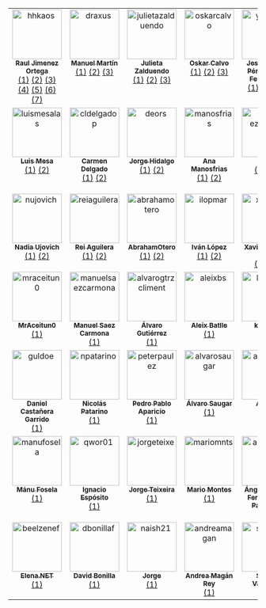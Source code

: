 <table>
  <tbody>
    <tr>
      <td align="center" valign="top" width="14.28%">
        <a href="https://www.rauljimenez.info">
          <img src="https://avatars.githubusercontent.com/u/826965?v=4" width="100px;" alt="hhkaos"/><br />
          <sub><b>Raul Jimenez Ortega</b></sub>
        </a><br />
        <a href="https://github.com/ComBuildersES/estudio-publico-objetivo" title="estudio-publico-objetivo">(1)</a>
        <a href="https://github.com/ComBuildersES/formatos-para-eventos" title="formatos-para-eventos">(2)</a>
        <a href="https://github.com/ComBuildersES/awesome-community-builders" title="awesome-community-builders">(3)</a>
        <a href="https://github.com/ComBuildersES/charlamos-con-community-builders" title="charlamos-con-community-builders">(4)</a>
        <a href="https://github.com/ComBuildersES/communities-directory" title="communities-directory">(5)</a>
        <a href="https://github.com/ComBuildersES/punto-de-encuentro" title="punto-de-encuentro">(6)</a>
        <a href="https://github.com/ComBuildersES/ComBuildersES.github.io" title="ComBuildersES.github.io">(7)</a>
      </td>
      <td align="center" valign="top" width="14.28%">
        <a href="https://www.draxus.org/">
          <img src="https://avatars.githubusercontent.com/u/2436?v=4" width="100px;" alt="draxus"/><br />
          <sub><b>Manuel Martín</b></sub>
        </a><br />
        <a href="https://github.com/ComBuildersES/estudio-publico-objetivo" title="estudio-publico-objetivo">(1)</a>
        <a href="https://github.com/ComBuildersES/awesome-community-builders" title="awesome-community-builders">(2)</a>
        <a href="https://github.com/ComBuildersES/charlamos-con-community-builders" title="charlamos-con-community-builders">(3)</a>
      </td>
      <td align="center" valign="top" width="14.28%">
        <a href="https://www.mytechplan.com/">
          <img src="https://avatars.githubusercontent.com/u/98886279?v=4" width="100px;" alt="julietazalduendo"/><br />
          <sub><b>Julieta Zalduendo</b></sub>
        </a><br />
        <a href="https://github.com/ComBuildersES/estudio-publico-objetivo" title="estudio-publico-objetivo">(1)</a>
        <a href="https://github.com/ComBuildersES/charlamos-con-community-builders" title="charlamos-con-community-builders">(2)</a>
        <a href="https://github.com/ComBuildersES/punto-de-encuentro" title="punto-de-encuentro">(3)</a>
      </td>
      <td align="center" valign="top" width="14.28%">
        <a href="https://github.com/oskarcalvo">
          <img src="https://avatars.githubusercontent.com/u/85880?v=4" width="100px;" alt="oskarcalvo"/><br />
          <sub><b>Oskar Calvo</b></sub>
        </a><br />
        <a href="https://github.com/ComBuildersES/estudio-publico-objetivo" title="estudio-publico-objetivo">(1)</a>
        <a href="https://github.com/ComBuildersES/charlamos-con-community-builders" title="charlamos-con-community-builders">(2)</a>
        <a href="https://github.com/ComBuildersES/punto-de-encuentro" title="punto-de-encuentro">(3)</a>
      </td>
      <td align="center" valign="top" width="14.28%">
        <a href="https://yisus82.github.io/">
          <img src="https://avatars.githubusercontent.com/u/7774855?v=4" width="100px;" alt="yisus82"/><br />
          <sub><b>Jesús Ángel Pérez-Roca Fernández</b></sub>
        </a><br />
        <a href="https://github.com/ComBuildersES/estudio-publico-objetivo" title="estudio-publico-objetivo">(1)</a>
        <a href="https://github.com/ComBuildersES/charlamos-con-community-builders" title="charlamos-con-community-builders">(2)</a>
        <a href="https://github.com/ComBuildersES/punto-de-encuentro" title="punto-de-encuentro">(3)</a>
      </td>
      <td align="center" valign="top" width="14.28%">
        <a href="http://anabuigues.com">
          <img src="https://avatars.githubusercontent.com/u/592441?v=4" width="100px;" alt="anabuigues"/><br />
          <sub><b>Ana Buigues</b></sub>
        </a><br />
        <a href="https://github.com/ComBuildersES/formatos-para-eventos" title="formatos-para-eventos">(1)</a>
        <a href="https://github.com/ComBuildersES/charlamos-con-community-builders" title="charlamos-con-community-builders">(2)</a>
        <a href="https://github.com/ComBuildersES/punto-de-encuentro" title="punto-de-encuentro">(3)</a>
      </td>
      <td align="center" valign="top" width="14.28%">
        <a href="https://github.com/astrojuanlu">
          <img src="https://avatars.githubusercontent.com/u/316517?v=4" width="100px;" alt="astrojuanlu"/><br />
          <sub><b>Juan Luis Cano Rodríguez</b></sub>
        </a><br />
        <a href="https://github.com/ComBuildersES/formatos-para-eventos" title="formatos-para-eventos">(1)</a>
        <a href="https://github.com/ComBuildersES/charlamos-con-community-builders" title="charlamos-con-community-builders">(2)</a>
        <a href="https://github.com/ComBuildersES/punto-de-encuentro" title="punto-de-encuentro">(3)</a>
      </td>
    </tr>
    <tr>
      <td align="center" valign="top" width="14.28%">
        <a href="https://www.linkedin.com/in/mesa">
          <img src="https://avatars.githubusercontent.com/u/7116402?v=4" width="100px;" alt="luismesalas"/><br />
          <sub><b>Luis Mesa</b></sub>
        </a><br />
        <a href="https://github.com/ComBuildersES/estudio-publico-objetivo" title="estudio-publico-objetivo">(1)</a>
        <a href="https://github.com/ComBuildersES/punto-de-encuentro" title="punto-de-encuentro">(2)</a>
      </td>
      <td align="center" valign="top" width="14.28%">
        <a href="https://github.com/cldelgadop">
          <img src="https://avatars.githubusercontent.com/u/62181574?v=4" width="100px;" alt="cldelgadop"/><br />
          <sub><b>Carmen Delgado</b></sub>
        </a><br />
        <a href="https://github.com/ComBuildersES/estudio-publico-objetivo" title="estudio-publico-objetivo">(1)</a>
        <a href="https://github.com/ComBuildersES/charlamos-con-community-builders" title="charlamos-con-community-builders">(2)</a>
      </td>
      <td align="center" valign="top" width="14.28%">
        <a href="http://deors.wordpress.com">
          <img src="https://avatars.githubusercontent.com/u/4376867?v=4" width="100px;" alt="deors"/><br />
          <sub><b>Jorge Hidalgo</b></sub>
        </a><br />
        <a href="https://github.com/ComBuildersES/formatos-para-eventos" title="formatos-para-eventos">(1)</a>
        <a href="https://github.com/ComBuildersES/punto-de-encuentro" title="punto-de-encuentro">(2)</a>
      </td>
      <td align="center" valign="top" width="14.28%">
        <a href="https://www.linkedin.com/in/anagilamor/">
          <img src="https://avatars.githubusercontent.com/u/10085811?v=4" width="100px;" alt="manosfrias"/><br />
          <sub><b>Ana Manosfrias</b></sub>
        </a><br />
        <a href="https://github.com/ComBuildersES/formatos-para-eventos" title="formatos-para-eventos">(1)</a>
        <a href="https://github.com/ComBuildersES/punto-de-encuentro" title="punto-de-encuentro">(2)</a>
      </td>
      <td align="center" valign="top" width="14.28%">
        <a href="http://gdglarioja.blogspot.com.es/">
          <img src="https://avatars.githubusercontent.com/u/4250161?v=4" width="100px;" alt="mario-ezquerro"/><br />
          <sub><b>Mario</b></sub>
        </a><br />
        <a href="https://github.com/ComBuildersES/awesome-community-builders" title="awesome-community-builders">(1)</a>
        <a href="https://github.com/ComBuildersES/punto-de-encuentro" title="punto-de-encuentro">(2)</a>
      </td>
      <td align="center" valign="top" width="14.28%">
        <a href="http://javiervelezreyes.com">
          <img src="https://avatars.githubusercontent.com/u/6446073?v=4" width="100px;" alt="javiervelezreyes"/><br />
          <sub><b>Javier Vélez Reyes</b></sub>
        </a><br />
        <a href="https://github.com/ComBuildersES/charlamos-con-community-builders" title="charlamos-con-community-builders">(1)</a>
        <a href="https://github.com/ComBuildersES/punto-de-encuentro" title="punto-de-encuentro">(2)</a>
      </td>
      <td align="center" valign="top" width="14.28%">
        <a href="https://linktr.ee/neovasili">
          <img src="https://avatars.githubusercontent.com/u/6529592?v=4" width="100px;" alt="neovasili"/><br />
          <sub><b>Juan Manuel Ruiz Fernández</b></sub>
        </a><br />
        <a href="https://github.com/ComBuildersES/charlamos-con-community-builders" title="charlamos-con-community-builders">(1)</a>
        <a href="https://github.com/ComBuildersES/punto-de-encuentro" title="punto-de-encuentro">(2)</a>
      </td>
    </tr>
    <tr>
      <td align="center" valign="top" width="14.28%">
        <a href="https://www.linkedin.com/in/nadiaujovich/">
          <img src="https://avatars.githubusercontent.com/u/48018975?v=4" width="100px;" alt="nujovich"/><br />
          <sub><b>Nadia Ujovich</b></sub>
        </a><br />
        <a href="https://github.com/ComBuildersES/charlamos-con-community-builders" title="charlamos-con-community-builders">(1)</a>
        <a href="https://github.com/ComBuildersES/punto-de-encuentro" title="punto-de-encuentro">(2)</a>
      </td>
      <td align="center" valign="top" width="14.28%">
        <a href="http://reiaguilera.com">
          <img src="https://avatars.githubusercontent.com/u/186906?v=4" width="100px;" alt="reiaguilera"/><br />
          <sub><b>Rei Aguilera</b></sub>
        </a><br />
        <a href="https://github.com/ComBuildersES/charlamos-con-community-builders" title="charlamos-con-community-builders">(1)</a>
        <a href="https://github.com/ComBuildersES/punto-de-encuentro" title="punto-de-encuentro">(2)</a>
      </td>
      <td align="center" valign="top" width="14.28%">
        <a href="https://github.com/AbrahamOtero">
          <img src="https://avatars.githubusercontent.com/u/5107030?v=4" width="100px;" alt="abrahamotero"/><br />
          <sub><b>AbrahamOtero</b></sub>
        </a><br />
        <a href="https://github.com/ComBuildersES/charlamos-con-community-builders" title="charlamos-con-community-builders">(1)</a>
        <a href="https://github.com/ComBuildersES/punto-de-encuentro" title="punto-de-encuentro">(2)</a>
      </td>
      <td align="center" valign="top" width="14.28%">
        <a href="https://github.com/ilopmar">
          <img src="https://avatars.githubusercontent.com/u/559192?v=4" width="100px;" alt="ilopmar"/><br />
          <sub><b>Iván López</b></sub>
        </a><br />
        <a href="https://github.com/ComBuildersES/charlamos-con-community-builders" title="charlamos-con-community-builders">(1)</a>
        <a href="https://github.com/ComBuildersES/punto-de-encuentro" title="punto-de-encuentro">(2)</a>
      </td>
      <td align="center" valign="top" width="14.28%">
        <a href="https://xavidop.me/">
          <img src="https://avatars.githubusercontent.com/u/4416096?v=4" width="100px;" alt="xavidop"/><br />
          <sub><b>Xavier Portilla Edo</b></sub>
        </a><br />
        <a href="https://github.com/ComBuildersES/charlamos-con-community-builders" title="charlamos-con-community-builders">(1)</a>
        <a href="https://github.com/ComBuildersES/punto-de-encuentro" title="punto-de-encuentro">(2)</a>
      </td>
      <td align="center" valign="top" width="14.28%">
        <a href="https://lucascervera.com">
          <img src="https://avatars.githubusercontent.com/u/2197153?v=4" width="100px;" alt="lucascervera"/><br />
          <sub><b>Lucas Cervera</b></sub>
        </a><br />
        <a href="https://github.com/ComBuildersES/charlamos-con-community-builders" title="charlamos-con-community-builders">(1)</a>
        <a href="https://github.com/ComBuildersES/punto-de-encuentro" title="punto-de-encuentro">(2)</a>
      </td>
      <td align="center" valign="top" width="14.28%">
        <a href="http://jsmanrique.es">
          <img src="https://avatars.githubusercontent.com/u/1178305?v=4" width="100px;" alt="jsmanrique"/><br />
          <sub><b>Manrique Lopez</b></sub>
        </a><br />
        <a href="https://github.com/ComBuildersES/awesome-community-builders" title="awesome-community-builders">(1)</a>
      </td>
    </tr>
    <tr>
      <td align="center" valign="top" width="14.28%">
        <a href="https://github.com/MrAceitun0">
          <img src="https://avatars.githubusercontent.com/u/38362404?v=4" width="100px;" alt="mraceitun0"/><br />
          <sub><b>MrAceitun0</b></sub>
        </a><br />
        <a href="https://github.com/ComBuildersES/charlamos-con-community-builders" title="charlamos-con-community-builders">(1)</a>
      </td>
      <td align="center" valign="top" width="14.28%">
        <a href="https://manuelsaezcarmona.netlify.app/">
          <img src="https://avatars.githubusercontent.com/u/70754764?v=4" width="100px;" alt="manuelsaezcarmona"/><br />
          <sub><b>Manuel Saez Carmona</b></sub>
        </a><br />
        <a href="https://github.com/ComBuildersES/communities-directory" title="communities-directory">(1)</a>
      </td>
      <td align="center" valign="top" width="14.28%">
        <a href="https://github.com/alvarogtrzcliment">
          <img src="https://avatars.githubusercontent.com/u/124072319?v=4" width="100px;" alt="alvarogtrzcliment"/><br />
          <sub><b>Álvaro Gutiérrez</b></sub>
        </a><br />
        <a href="https://github.com/ComBuildersES/communities-directory" title="communities-directory">(1)</a>
      </td>
      <td align="center" valign="top" width="14.28%">
        <a href="https://github.com/Aleixbs">
          <img src="https://avatars.githubusercontent.com/u/84009394?v=4" width="100px;" alt="aleixbs"/><br />
          <sub><b>Aleix Batlle</b></sub>
        </a><br />
        <a href="https://github.com/ComBuildersES/communities-directory" title="communities-directory">(1)</a>
      </td>
      <td align="center" valign="top" width="14.28%">
        <a href="https://github.com/kdarrey">
          <img src="https://avatars.githubusercontent.com/u/3646738?v=4" width="100px;" alt="kdarrey"/><br />
          <sub><b>kdarrey</b></sub>
        </a><br />
        <a href="https://github.com/ComBuildersES/punto-de-encuentro" title="punto-de-encuentro">(1)</a>
      </td>
      <td align="center" valign="top" width="14.28%">
        <a href="http://jecaestevez.com">
          <img src="https://avatars.githubusercontent.com/u/1833176?v=4" width="100px;" alt="jecaestevez"/><br />
          <sub><b>Jesus Estevez</b></sub>
        </a><br />
        <a href="https://github.com/ComBuildersES/punto-de-encuentro" title="punto-de-encuentro">(1)</a>
      </td>
      <td align="center" valign="top" width="14.28%">
        <a href="https://github.com/v4n3ss4ms">
          <img src="https://avatars.githubusercontent.com/u/6459533?v=4" width="100px;" alt="v4n3ss4ms"/><br />
          <sub><b>Vanessa</b></sub>
        </a><br />
        <a href="https://github.com/ComBuildersES/punto-de-encuentro" title="punto-de-encuentro">(1)</a>
      </td>
    </tr>
    <tr>
      <td align="center" valign="top" width="14.28%">
        <a href="https://www.danielcastanera.com">
          <img src="https://avatars.githubusercontent.com/u/6005590?v=4" width="100px;" alt="guldoe"/><br />
          <sub><b>Daniel Castañera Garrido</b></sub>
        </a><br />
        <a href="https://github.com/ComBuildersES/punto-de-encuentro" title="punto-de-encuentro">(1)</a>
      </td>
      <td align="center" valign="top" width="14.28%">
        <a href="https://github.com/npatarino">
          <img src="https://avatars.githubusercontent.com/u/209096?v=4" width="100px;" alt="npatarino"/><br />
          <sub><b>Nicolás Patarino</b></sub>
        </a><br />
        <a href="https://github.com/ComBuildersES/punto-de-encuentro" title="punto-de-encuentro">(1)</a>
      </td>
      <td align="center" valign="top" width="14.28%">
        <a href="https://aparicio.it">
          <img src="https://avatars.githubusercontent.com/u/74605730?v=4" width="100px;" alt="peterpaulez"/><br />
          <sub><b>Pedro Pablo Aparicio</b></sub>
        </a><br />
        <a href="https://github.com/ComBuildersES/punto-de-encuentro" title="punto-de-encuentro">(1)</a>
      </td>
      <td align="center" valign="top" width="14.28%">
        <a href="https://github.com/alvarosaugar">
          <img src="https://avatars.githubusercontent.com/u/37780691?v=4" width="100px;" alt="alvarosaugar"/><br />
          <sub><b>Álvaro Saugar</b></sub>
        </a><br />
        <a href="https://github.com/ComBuildersES/punto-de-encuentro" title="punto-de-encuentro">(1)</a>
      </td>
      <td align="center" valign="top" width="14.28%">
        <a href="https://github.com/aguadotzn">
          <img src="https://avatars.githubusercontent.com/u/22575055?v=4" width="100px;" alt="aguadotzn"/><br />
          <sub><b>Adrián</b></sub>
        </a><br />
        <a href="https://github.com/ComBuildersES/punto-de-encuentro" title="punto-de-encuentro">(1)</a>
      </td>
      <td align="center" valign="top" width="14.28%">
        <a href="https://github.com/eun-plata">
          <img src="https://avatars.githubusercontent.com/u/25737523?v=4" width="100px;" alt="eun-plata"/><br />
          <sub><b>Eun Young Cho (Plata)</b></sub>
        </a><br />
        <a href="https://github.com/ComBuildersES/punto-de-encuentro" title="punto-de-encuentro">(1)</a>
      </td>
      <td align="center" valign="top" width="14.28%">
        <a href="http://amorodio.es">
          <img src="https://avatars.githubusercontent.com/u/1371816?v=4" width="100px;" alt="yondemon"/><br />
          <sub><b>Pablo Rod.</b></sub>
        </a><br />
        <a href="https://github.com/ComBuildersES/punto-de-encuentro" title="punto-de-encuentro">(1)</a>
      </td>
    </tr>
    <tr>
      <td align="center" valign="top" width="14.28%">
        <a href="https://manufosela.es">
          <img src="https://avatars.githubusercontent.com/u/1101670?v=4" width="100px;" alt="manufosela"/><br />
          <sub><b>Mánu Fosela</b></sub>
        </a><br />
        <a href="https://github.com/ComBuildersES/punto-de-encuentro" title="punto-de-encuentro">(1)</a>
      </td>
      <td align="center" valign="top" width="14.28%">
        <a href="https://github.com/Qwor01">
          <img src="https://avatars.githubusercontent.com/u/113616553?v=4" width="100px;" alt="qwor01"/><br />
          <sub><b>Ignacio Espósito</b></sub>
        </a><br />
        <a href="https://github.com/ComBuildersES/punto-de-encuentro" title="punto-de-encuentro">(1)</a>
      </td>
      <td align="center" valign="top" width="14.28%">
        <a href="https://teixe.es">
          <img src="https://avatars.githubusercontent.com/u/45232371?v=4" width="100px;" alt="jorgeteixe"/><br />
          <sub><b>Jorge Teixeira</b></sub>
        </a><br />
        <a href="https://github.com/ComBuildersES/punto-de-encuentro" title="punto-de-encuentro">(1)</a>
      </td>
      <td align="center" valign="top" width="14.28%">
        <a href="https://www.linkedin.com/in/mariomnts">
          <img src="https://avatars.githubusercontent.com/u/5486339?v=4" width="100px;" alt="mariomnts"/><br />
          <sub><b>Mario Montes</b></sub>
        </a><br />
        <a href="https://github.com/ComBuildersES/punto-de-encuentro" title="punto-de-encuentro">(1)</a>
      </td>
      <td align="center" valign="top" width="14.28%">
        <a href="https://github.com/angelisco1">
          <img src="https://avatars.githubusercontent.com/u/6765239?v=4" width="100px;" alt="angelisco1"/><br />
          <sub><b>Ángel Villalba Fernández-Paniagua</b></sub>
        </a><br />
        <a href="https://github.com/ComBuildersES/punto-de-encuentro" title="punto-de-encuentro">(1)</a>
      </td>
      <td align="center" valign="top" width="14.28%">
        <a href="https://joanviladomat.github.io">
          <img src="https://avatars.githubusercontent.com/u/35274981?v=4" width="100px;" alt="joanviladomat"/><br />
          <sub><b>Joan Viladomat</b></sub>
        </a><br />
        <a href="https://github.com/ComBuildersES/punto-de-encuentro" title="punto-de-encuentro">(1)</a>
      </td>
      <td align="center" valign="top" width="14.28%">
        <a href="https://nicolasgrenie.com">
          <img src="https://avatars.githubusercontent.com/u/172072?v=4" width="100px;" alt="picsoung"/><br />
          <sub><b>Nicolas Grenié</b></sub>
        </a><br />
        <a href="https://github.com/ComBuildersES/punto-de-encuentro" title="punto-de-encuentro">(1)</a>
      </td>
    </tr>
    <tr>
      <td align="center" valign="top" width="14.28%">
        <a href="http://beelzenef.github.io">
          <img src="https://avatars.githubusercontent.com/u/6389665?v=4" width="100px;" alt="beelzenef"/><br />
          <sub><b>Elena.NET</b></sub>
        </a><br />
        <a href="https://github.com/ComBuildersES/punto-de-encuentro" title="punto-de-encuentro">(1)</a>
      </td>
      <td align="center" valign="top" width="14.28%">
        <a href="http://www.bonillaware.com">
          <img src="https://avatars.githubusercontent.com/u/293330?v=4" width="100px;" alt="dbonillaf"/><br />
          <sub><b>David Bonilla</b></sub>
        </a><br />
        <a href="https://github.com/ComBuildersES/punto-de-encuentro" title="punto-de-encuentro">(1)</a>
      </td>
      <td align="center" valign="top" width="14.28%">
        <a href="http://about.me/jorgearanda">
          <img src="https://avatars.githubusercontent.com/u/5855639?v=4" width="100px;" alt="naish21"/><br />
          <sub><b>Jorge</b></sub>
        </a><br />
        <a href="https://github.com/ComBuildersES/punto-de-encuentro" title="punto-de-encuentro">(1)</a>
      </td>
      <td align="center" valign="top" width="14.28%">
        <a href="https://github.com/andreamagan">
          <img src="https://avatars.githubusercontent.com/u/45942798?v=4" width="100px;" alt="andreamagan"/><br />
          <sub><b>Andrea Magán Rey</b></sub>
        </a><br />
        <a href="https://github.com/ComBuildersES/punto-de-encuentro" title="punto-de-encuentro">(1)</a>
      </td>
      <td align="center" valign="top" width="14.28%">
        <a href="http://svg153.github.io">
          <img src="https://avatars.githubusercontent.com/u/9192031?v=4" width="100px;" alt="svg153"/><br />
          <sub><b>Sergio Valverde</b></sub>
        </a><br />
        <a href="https://github.com/ComBuildersES/punto-de-encuentro" title="punto-de-encuentro">(1)</a>
      </td>
      <td align="center" valign="top" width="14.28%">
        <a href="https://github.com/alexao8">
          <img src="https://avatars.githubusercontent.com/u/61477091?v=4" width="100px;" alt="alexao8"/><br />
          <sub><b>Alex Alemany</b></sub>
        </a><br />
        <a href="https://github.com/ComBuildersES/punto-de-encuentro" title="punto-de-encuentro">(1)</a>
      </td>
      <td align="center" valign="top" width="14.28%">
        <a href="https://github.com/bcaldeiro-icam">
          <img src="https://avatars.githubusercontent.com/u/206851346?v=4" width="100px;" alt="bcaldeiro-icam"/><br />
          <sub><b>bcaldeiro-icam</b></sub>
        </a><br />
        <a href="https://github.com/ComBuildersES/punto-de-encuentro" title="punto-de-encuentro">(1)</a>
      </td>
    </tr>
  </tbody>
</table>